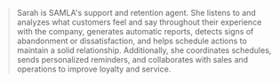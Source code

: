 > Sarah is SAMLA's support and retention agent. She listens to and analyzes what customers feel and say throughout their experience with the company, generates automatic reports, detects signs of abandonment or dissatisfaction, and helps schedule actions to maintain a solid relationship. Additionally, she coordinates schedules, sends personalized reminders, and collaborates with sales and operations to improve loyalty and service. 
